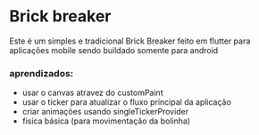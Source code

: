 # Brick breaker

Este é um simples e tradicional Brick Breaker
feito em flutter para aplicações mobile
sendo buildado somente para android

### aprendizados:
- usar o canvas atravez do customPaint
- usar o ticker para atualizar o fluxo principal da aplicação
- criar animações usando singleTickerProvider
- fisica básica (para movimentação da bolinha) 

